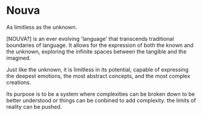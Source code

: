 # Nouva
As limitless as the unknown.

[NOUVA?] is an ever evolving 'language' that transcends traditional boundaries of language. It allows for the expression of both the known and the unknown, exploring the infinite spaces between the tangible and the imagined. 

Just like the unknown, it is limitless in its potential, capable of expressing the deepest emotions, the most abstract concepts, and the most complex creations. 

Its purpose is to be a system where complexities can be broken down to be better understood or things can be conbined to add complexity. the limits of reality can be pushed. 
